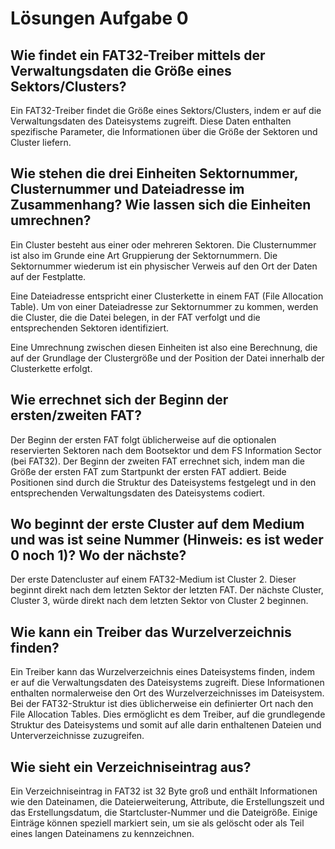 # Lösungen Aufgabe 0

## Wie findet ein FAT32-Treiber mittels der Verwaltungsdaten die Größe eines Sektors/Clusters?
Ein FAT32-Treiber findet die Größe eines Sektors/Clusters, indem er auf die Verwaltungsdaten des Dateisystems zugreift. Diese Daten enthalten spezifische Parameter, die Informationen über die Größe der Sektoren und Cluster liefern.

## Wie stehen die drei Einheiten Sektornummer, Clusternummer und Dateiadresse im Zusammenhang? Wie lassen sich die Einheiten umrechnen?
Ein Cluster besteht aus einer oder mehreren Sektoren. Die Clusternummer ist also im Grunde eine Art Gruppierung der Sektornummern. Die Sektornummer wiederum ist ein physischer Verweis auf den Ort der Daten auf der Festplatte.

Eine Dateiadresse entspricht einer Clusterkette in einem FAT (File Allocation Table). Um von einer Dateiadresse zur Sektornummer zu kommen, werden die Cluster, die die Datei belegen, in der FAT verfolgt und die entsprechenden Sektoren identifiziert.

Eine Umrechnung zwischen diesen Einheiten ist also eine Berechnung, die auf der Grundlage der Clustergröße und der Position der Datei innerhalb der Clusterkette erfolgt.

## Wie errechnet sich der Beginn der ersten/zweiten FAT?
Der Beginn der ersten FAT folgt üblicherweise auf die optionalen reservierten Sektoren nach dem Bootsektor und dem FS Information Sector (bei FAT32). Der Beginn der zweiten FAT errechnet sich, indem man die Größe der ersten FAT zum Startpunkt der ersten FAT addiert. Beide Positionen sind durch die Struktur des Dateisystems festgelegt und in den entsprechenden Verwaltungsdaten des Dateisystems codiert.

## Wo beginnt der erste Cluster auf dem Medium und was ist seine Nummer (Hinweis: es ist weder 0 noch 1)? Wo der nächste?
Der erste Datencluster auf einem FAT32-Medium ist Cluster 2. Dieser beginnt direkt nach dem letzten Sektor der letzten FAT. Der nächste Cluster, Cluster 3, würde direkt nach dem letzten Sektor von Cluster 2 beginnen.

## Wie kann ein Treiber das Wurzelverzeichnis finden?
Ein Treiber kann das Wurzelverzeichnis eines Dateisystems finden, indem er auf die Verwaltungsdaten des Dateisystems zugreift. Diese Informationen enthalten normalerweise den Ort des Wurzelverzeichnisses im Dateisystem. Bei der FAT32-Struktur ist dies üblicherweise ein definierter Ort nach den File Allocation Tables. Dies ermöglicht es dem Treiber, auf die grundlegende Struktur des Dateisystems und somit auf alle darin enthaltenen Dateien und Unterverzeichnisse zuzugreifen.

## Wie sieht ein Verzeichniseintrag aus?
Ein Verzeichniseintrag in FAT32 ist 32 Byte groß und enthält Informationen wie den Dateinamen, die Dateierweiterung, Attribute, die Erstellungszeit und das Erstellungsdatum, die Startcluster-Nummer und die Dateigröße. Einige Einträge können speziell markiert sein, um sie als gelöscht oder als Teil eines langen Dateinamens zu kennzeichnen.